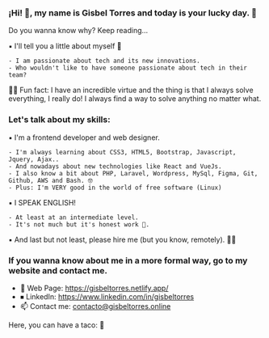 ### ¡Hi! 👋, my name is Gisbel Torres and today is your lucky day. 🙊
Do you wanna know why? Keep reading...

▪️ I'll tell you a little about myself 💙
```
- I am passionate about tech and its new innovations. 
- Who wouldn't like to have someone passionate about tech in their team?
```
🤸‍♀️ Fun fact: I have an incredible virtue and the thing is that I always solve everything, 
I really do! I always find a way to solve anything no matter what.

### Let's talk about my skills:

▪️ I'm a frontend developer and web designer.
```
- I'm always learning about CSS3, HTML5, Bootstrap, Javascript, Jquery, Ajax..
- And nowadays about new technologies like React and VueJs.
- I also know a bit about PHP, Laravel, Wordpress, MySql, Figma, Git, Github, AWS and Bash. 🤓
- Plus: I'm VERY good in the world of free software (Linux)
```
▪️ I SPEAK ENGLISH!
```
- At least at an intermediate level.
- It's not much but it's honest work 🤪. 
```
▪️ And last but not least, please hire me (but you know, remotely). 💁‍♀️

### If you wanna know about me in a more formal way, go to my website and contact me. 
- 📍  Web Page: https://gisbeltorres.netlify.app/
- ⏹ LinkedIn: https://www.linkedin.com/in/gisbeltorres
- 📫 Contact me: contacto@gisbeltorres.online

Here, you can have a taco: 🌮
